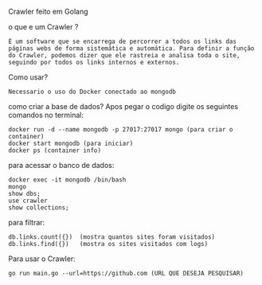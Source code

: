 Crawler feito em Golang

o que e um Crawler ? 

    É um software que se encarrega de percorrer a todos os links das páginas webs de forma sistemática e automática. Para definir a função do Crawler, podemos dizer que ele rastreia e analisa toda o site, seguindo por todos os links internos e externos.

Como usar?

    Necessario o uso do Docker conectado ao mongodb

como criar a base de dados? Apos pegar o codigo digite os seguintes comandos no terminal:

    docker run -d --name mongodb -p 27017:27017 mongo (para criar o container)
    docker start mongodb (para iniciar)
    docker ps (container info)

para acessar o banco de dados:

    docker exec -it mongodb /bin/bash
    mongo
    show dbs;
    use crawler
    show collections;

para filtrar: 

    db.links.count({})  (mostra quantos sites foram visitados)
    db.links.find({})   (mostra os sites visitados com logs)

Para usar o Crawler:

    go run main.go --url=https://github.com (URL QUE DESEJA PESQUISAR)

